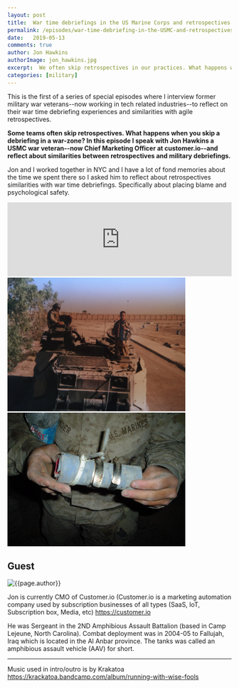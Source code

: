 ```yaml
---
layout: post
title:  War time debriefings in the US Marine Corps and retrospectives
permalink: /episodes/war-time-debriefing-in-the-USMC-and-retrospectives
date:   2019-05-13
comments: true
author: Jon Hawkins
authorImage: jon_hawkins.jpg
excerpt:  We often skip retrospectives in our practices. What happens when you skip a debriefing in a war-zone? In this episode we interview a USMC war veteran and reflect about similarities between retrospectives and military debriefings.
categories: [military]
---
```


This is the first of a series of special episodes where I interview former military war veterans--now working in tech related industries--to reflect on their war time debriefing experiences and similarities with agile retrospectives.

**Some teams often skip retrospectives. What happens when you skip a debriefing in a war-zone? In this episode I speak with Jon Hawkins a USMC war veteran--now Chief Marketing Officer at customer.io--and reflect about similarities between retrospectives and military debriefings.**

Jon and I worked together in NYC and I have a lot of fond memories about the time we spent there so I asked him to reflect about retrospectives similarities with war time debriefings. Specifically about placing blame and psychological safety.

<iframe width="100%" height="166" scrolling="no" frameborder="no" allow="autoplay" src="https://w.soundcloud.com/player/?url=https%3A//api.soundcloud.com/tracks/620342352%3Fsecret_token%3Ds-EWQ8K&color=%23ff5500&auto_play=false&hide_related=false&show_comments=true&show_user=true&show_reposts=false&show_teaser=true"></iframe>

<img class="regular" width="400px" src="/assets/jon_hawkins_driver.jpg" alt="Jon deployed">

<img class="regular" width="400px" src="/assets/jon_hawkins_jurry_rigged_coolant_collar.jpg" alt="The jurry rigged collant collar">

## Guest

<img width="200px" src="/assets/{{page.authorImage}}" alt="{{page.author}}">

Jon is currently CMO of Customer.io (Customer.io is a marketing automation company used by subscription businesses of all types (SaaS, IoT, Subscription box, Media, etc) https://customer.io

He was Sergeant in the 2ND Amphibious Assault Battalion (based in Camp Lejeune, North Carolina). Combat deployment was in 2004-05 to Fallujah, Iraq which is located in the Al Anbar province. The tanks was called an amphibious assault vehicle (AAV) for short. 

---

Music used in intro/outro is by Krakatoa https://krackatoa.bandcamp.com/album/running-with-wise-fools